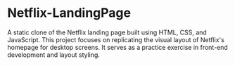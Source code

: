 # Netflix-LandingPage
A static clone of the Netflix landing page built using HTML, CSS, and JavaScript. This project focuses on replicating the visual layout of Netflix's homepage for desktop screens. It serves as a practice exercise in front-end development and layout styling.
